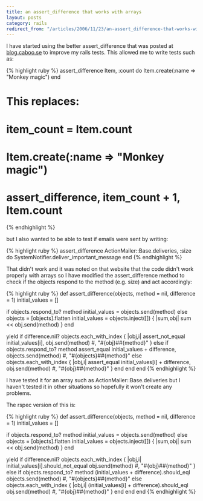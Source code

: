 ```yaml
---
title: an assert_difference that works with arrays
layout: posts
category: rails
redirect_from: "/articles/2006/11/23/an-assert_difference-that-works-with-arrays/"
---
```

I have started using the better assert_difference that was posted at [blog.caboo.se](http://blog.caboo.se/articles/2006/06/13/a-better-assert_difference) to improve my rails tests. This allowed me to write tests such as:

{% highlight ruby %}
assert_difference Item, :count do
  Item.create(:name => "Monkey magic")
end

# This replaces:
#   item_count = Item.count
#   Item.create(:name => "Monkey magic")
#   assert_difference, item_count + 1, Item.count
{% endhighlight %}

but I also wanted to be able to test if emails were sent by writing:

{% highlight ruby %}
assert_difference ActionMailer::Base.deliveries, :size do
   SystemNotifier.deliver_important_message
end
{% endhighlight %}

That didn't work and it was noted on that website that the code didn't work properly with arrays so I have modified the assert_difference method to check if the objects respond to the method (e.g. size) and act accordingly:

{% highlight ruby %}
def assert_difference(objects, method = nil, difference = 1)
  initial_values = []

  if objects.respond_to? method
    initial_values = objects.send(method)
  else
    objects = [objects].flatten
    initial_values = objects.inject([]) { |sum,obj| sum << obj.send(method) }
  end

  yield
  if difference.nil?
    objects.each_with_index { |obj,i|
      assert_not_equal initial_values[i], obj.send(method) #, "#{obj}##{method}"
    }
  else
    if objects.respond_to? method
      assert_equal initial_values + difference, objects.send(method) #, "#{objects}##{method}"
    else
      objects.each_with_index { |obj,i|
        assert_equal initial_values[i] + difference, obj.send(method) #, "#{obj}##{method}"
      }
    end
  end
end
{% endhighlight %}

I have tested it for an array such as ActionMailer::Base.deliveries but I haven't tested it in other situations so hopefully it won't create any problems.

The rspec version of this is:

{% highlight ruby %}
def assert_difference(objects, method = nil, difference = 1)
  initial_values = []

  if objects.respond_to? method
    initial_values = objects.send(method)
  else
    objects = [objects].flatten
    initial_values = objects.inject([]) { |sum,obj| sum << obj.send(method) }
  end

  yield
  if difference.nil?
    objects.each_with_index { |obj,i|
      initial_values[i].should_not_equal obj.send(method) #, "#{obj}##{method}"
    }
  else
    if objects.respond_to? method
      (initial_values + difference).should_eql objects.send(method) #, "#{objects}##{method}"
    else
      objects.each_with_index { |obj,i|
        (initial_values[i] + difference).should_eql obj.send(method) #, "#{obj}##{method}"
      }
    end
  end
end
{% endhighlight %}
